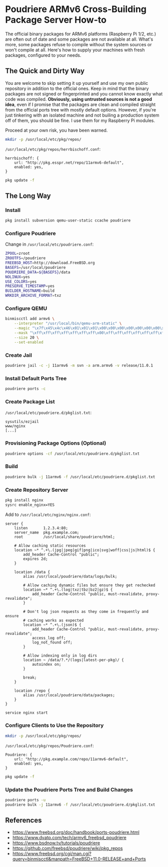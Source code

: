 # Poudriere ARMv6 Cross-Building Package Server How-to

The official binary packages for ARMv6 platforms (Raspberry Pi 1/2, etc.) are often out of date and some packages are not available at all. What's more, some packages refuse to compile without the system sources or won't compile at all. Here's how to supply your machines with fresh packages, configured to your needs.

## The Quick and Dirty Way

You are welcome to skip setting it up yourself and use my own public repository in addition to the official ones. Keep in mind that the binary packages are not signed or fingerprinted and you cannot know exactly what code was compiled. **Obviously, using untrusted sources is not a good idea**, even if I promise that the packages are clean and compiled straight from the official ports tree with mostly default options. However, if you're just tinkering with an isolated machine and not builing a production system off of them, you should be fine. I use them for my Raspberry Pi modules.

Proceed at your own risk, you have been warned.

```sh
mkdir -p /usr/local/etc/pkg/repos/
```

`/usr/local/etc/pkg/repos/herrbischoff.conf`:

```
herrbischoff: {
    url: "http://pkg.esspr.net/repo/11armv6-default",
    enabled: yes,
}
```

```sh
pkg update -f
```

## The Long Way

### Install

```sh
pkg install subversion qemu-user-static ccache poudriere
```

### Configure Poudriere

Change in `/usr/local/etc/poudriere.conf`:

```sh
ZPOOL=zroot
ZROOTFS=/poudriere
FREEBSD_HOST=http://download.FreeBSD.org
BASEFS=/usr/local/poudriere
POUDRIERE_DATA=${BASEFS}/data
NOLINUX=yes
USE_COLORS=yes
PRESERVE_TIMESTAMP=yes
BUILDER_HOSTNAME=build
WRKDIR_ARCHIVE_FORMAT=txz
```

### Configure QEMU

```sh
binmiscctl add armv6 \
    --interpreter "/usr/local/bin/qemu-arm-static" \
    --magic "\x7f\x45\x4c\x46\x01\x01\x01\x00\x00\x00\x00\x00\x00\x00\x00\x00\x02\x00\x28\x00" \
    --mask "\xff\xff\xff\xff\xff\xff\xff\x00\xff\xff\xff\xff\xff\xff\xff\xff\xfe\xff\xff\xff" \
    --size 20 \
    --set-enabled
```

### Create Jail

```sh
poudriere jail -c -j 11armv6 -m svn -a arm.armv6 -v release/11.0.1
```

### Install Default Ports Tree

```sh
poudriere ports -c
```

### Create Package List

`/usr/local/etc/poudriere.d/pkglist.txt`:

```
sysutils/ezjail
www/nginx
[...]
```

### Provisioning Package Options (Optional)

```sh
poudriere options -cf /usr/local/etc/poudriere.d/pkglist.txt
```

### Build

```sh
poudriere bulk -j 11armv6 -f /usr/local/etc/poudriere.d/pkglist.txt
```

### Create Repository Server

```sh
pkg install nginx
sysrc enable_nginx=YES
```

Add to `/usr/local/etc/nginx/nginx.conf`:

```nginx
server {
    listen       1.2.3.4:80;
    server_name  pkg.example.com;
    root         /usr/local/share/poudriere/html;

    # Allow caching static resources
    location ~* ^.+\.(jpg|jpeg|gif|png|ico|svg|woff|css|js|html)$ {
        add_header Cache-Control "public";
        expires 2d;
    }

    location /data {
        alias /usr/local/poudriere/data/logs/bulk;

        # Allow caching dynamic files but ensure they get rechecked
        location ~* ^.+\.(log|txz|tbz|bz2|gz)$ {
            add_header Cache-Control "public, must-revalidate, proxy-revalidate";
        }

        # Don't log json requests as they come in frequently and ensure
        # caching works as expected
        location ~* ^.+\.(json)$ {
            add_header Cache-Control "public, must-revalidate, proxy-revalidate";
            access_log off;
            log_not_found off;
        }

        # Allow indexing only in log dirs
        location ~ /data/?.*/(logs|latest-per-pkg)/ {
            autoindex on;
        }

        break;
    }

    location /repo {
        alias /usr/local/poudriere/data/packages;
    }
}
```

```sh
service nginx start
```

### Configure Clients to Use the Repository

```sh
mkdir -p /usr/local/etc/pkg/repos/
```

`/usr/local/etc/pkg/repos/Poudriere.conf`:

```
Poudriere: {
    url: "http://pkg.example.com/repo/11armv6-default",
    enabled: yes,
}
```

```sh
pkg update -f
```

### Update the Poudriere Ports Tree and Build Changes

```sh
poudriere ports -u
poudriere bulk -j 11armv6 -f /usr/local/etc/poudriere.d/pkglist.txt
```

## References

- <https://www.freebsd.org/doc/handbook/ports-poudriere.html>
- <https://www.dvatp.com/tech/armv6_freebsd_poudriere>
- <https://www.bsdnow.tv/tutorials/poudriere>
- <https://github.com/freebsd/poudriere/wiki/pkg_repos>
- <https://www.freebsd.org/cgi/man.cgi?query=binmiscctl&manpath=FreeBSD+11.0-RELEASE+and+Ports>
